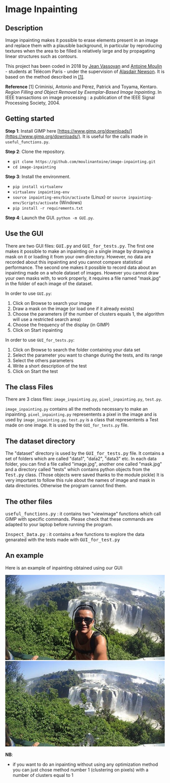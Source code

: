 # Image Inpainting

## Description

Image inpainting makes it possible to erase elements present in an image and replace them with a plausible background, in particular by reproducing textures when the area to be filled is relatively large and by propagating linear structures such as contours.

This project has been coded in 2018 by [Jean Vassoyan](https://github.com/jvasso) and [Antoine Moulin](https://github.com/moulinantoine/) - students at Télécom Paris - under the supervision of [Alasdair Newson](https://sites.google.com/site/alasdairnewson/). It is based on the method described in [[1]](http://www.irisa.fr/vista/Papers/2004_ip_criminisi.pdf).

__Reference__
[1] Criminisi, Antonio and Pérez, Patrick and Toyama, Kentaro. _Region Filling and Object Removal by Exemplar-Based Image Inpainting_. In IEEE transactions on image processing : a publication of the IEEE Signal Processing Society, 2004.


## Getting started

__Step 1__: Install GIMP here [https://www.gimp.org/downloads/](https://www.gimp.org/downloads/). It is useful for the calls made in ``useful_functions.py``.

__Step 2__: Clone the repository.
* ``git clone https://github.com/moulinantoine/image-inpainting.git``
* ``cd image-inpainting``

__Step 3__: Install the environment.
* ``pip install virtualenv``
* ``virtualenv inpainting-env``
* ``source inpainting-env/bin/activate`` (Linux) or ``source inpainting-env/Scripts/activate`` (Windows)
* ``pip install -r requirements.txt``

__Step 4__: Launch the GUI. ``python -m GUI.py``.


## Use the GUI

There are two GUI files: <tt>GUI.py</tt> and <tt>GUI_for_tests.py</tt>. The first one makes it possible to make an inpainting on a single image by drawing a mask on it or loading it from your own directory. However, no data are recorded about this inpainting and you cannot compare statistical performance. The second one makes it possible to record data about an inpainting made on a whole dataset of images. However you cannot draw your own masks with, to work properly, it requires a file named "mask.jpg" in the folder of each image of the dataset.

In order to use ``GUI.py``: 
1. Click on Browse to search your image
2. Draw a mask on the image (or load one if it already exists)
3. Choose the parameters (if the number of clusters equals 1, the algorithm will use a restricted search area)
4. Choose the frequency of the display (in GIMP)
5. Click on Start inpainting

In order to use ``GUI_for_tests.py``:
1. Click on Browse to search the folder containing your data set
2. Select the parameter you want to change during the tests, and its range
3. Select the others parameters
4. Write a short description of the test
5. Click on Start the test 


## The class Files

There are 3 class files: ``image_inpainting.py``, ``pixel_inpainting.py``, ``test.py``.

  ``image_inpainting.py`` contains all the methods necessary to make an inpainting.
  ``pixel_inpainting.py`` representents a pixel in the image and is used by ``image_inpainting.py``.
  ``test.py`` is a class that representents a Test made on one image. It is used by the ``GUI_for_tests.py`` file.


## The dataset directory

The "dataset" directory is used by the <tt>GUI_for_tests.py</tt> file. It contains a set of folders which are called "data1", "data2", "data3" etc. In each data folder, you can find a file called "image.jpg", another one called "mask.jpg" and a directory called "tests" which contains python objects from the <tt>Test.py</tt> class. (Those objects were saved thanks to the module pickle)
It is very important to follow this rule about the names of image and mask in data directories. Otherwise the program cannot find them.


## The other files

<tt>useful_functions.py</tt> : it contains two "viewimage" functions which call GIMP with specific commands. Please check that these commands are adapted to your laptop before running the program.  

<tt>Inspect_Data.py</tt> : it contains a few functions to explore the data genarated with the tests made with <tt>GUI_for_test.py</tt>

## An example

Here is an example of inpainting obtained using our GUI:

![results/selfie_before.jpg](results/selfie_before.jpg)
![results/selfie_after.jpg](results/selfie_after.jpg)

__NB__:

- if you want to do an inpainting without using any optimization method you can just chose method number 1 (clustering on pixels) with a number of clusters equal to 1
